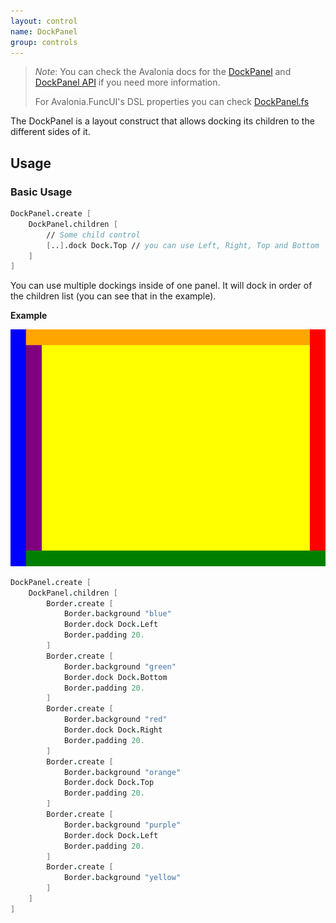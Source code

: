 ```yaml
---
layout: control
name: DockPanel
group: controls
---
```

[DockPanel]: https://avaloniaui.net/docs/controls/dockpanel
[DockPanel API]: http://reference.avaloniaui.net/api/Avalonia.Controls/DockPanel/
[DockPanel.fs]: https://github.com/AvaloniaCommunity/Avalonia.FuncUI/blob/master/src/Avalonia.FuncUI.DSL/Panels/DockPanel.fs

> *Note*: You can check the Avalonia docs for the [DockPanel] and [DockPanel API] if you need more information.
>
> For Avalonia.FuncUI's DSL properties you can check [DockPanel.fs]

The DockPanel is a layout construct that allows docking its children to the different sides of it.

## Usage

### Basic Usage
```fsharp
DockPanel.create [
    DockPanel.children [
        // Some child control
        [..].dock Dock.Top // you can use Left, Right, Top and Bottom
    ]
]
```

You can use multiple dockings inside of one panel. It will dock in order of the children list
(you can see that in the example).

**Example**

![DockPanel](images/controls/dockpanel/basic.png)

```fsharp
DockPanel.create [
    DockPanel.children [
        Border.create [
            Border.background "blue"
            Border.dock Dock.Left
            Border.padding 20.
        ]
        Border.create [
            Border.background "green"
            Border.dock Dock.Bottom
            Border.padding 20.
        ]
        Border.create [
            Border.background "red"
            Border.dock Dock.Right
            Border.padding 20.
        ]
        Border.create [
            Border.background "orange"
            Border.dock Dock.Top
            Border.padding 20.
        ]
        Border.create [
            Border.background "purple"
            Border.dock Dock.Left
            Border.padding 20.
        ]
        Border.create [
            Border.background "yellow"
        ]
    ]
]
```
